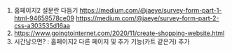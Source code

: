 
1. 홈페이지2 설문란 다듬기 https://medium.com/@jaeye/survey-form-part-1-html-94659578ce09 https://medium.com/@jaeye/survey-form-part-2-css-a303535d16aa
2. https://www.goingtointernet.com/2020/11/create-shopping-website.html
3. 시간남으면? : 홈페이지2 다른 페이지 및 추가 기능(카트 같은거) 추가

